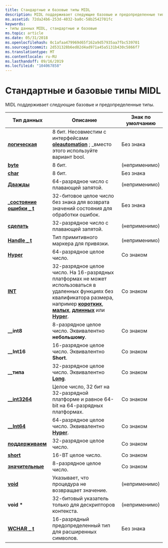 ```yaml
---
title: Стандартные и базовые типы MIDL
description: MIDL поддерживает следующие базовые и предопределенные типы.
ms.assetid: 72da24b6-253d-4032-ba0c-58b2542701fc
keywords:
- типы данных MIDL, стандартные и базовые
ms.topic: article
ms.date: 05/31/2018
ms.openlocfilehash: 0c1afaa479969d65f162a9d57935aa7fbc539701
ms.sourcegitcommit: 2d531328b6ed82d4ad971a45a5131b430c5866f7
ms.translationtype: MT
ms.contentlocale: ru-RU
ms.lasthandoff: 09/16/2019
ms.locfileid: "104067858"
---
```

# <a name="midl-predefined-and-base-types"></a>Стандартные и базовые типы MIDL

MIDL поддерживает следующие базовые и предопределенные типы.



| Тип данных                                  | Описание                                                                                                                                                                                             | Знак по умолчанию     |
|--------------------------------------------|---------------------------------------------------------------------------------------------------------------------------------------------------------------------------------------------------------|------------------|
| [**логическая**](boolean.md)                 | 8 бит. Несовместим с интерфейсами [**oleautomation**](oleautomation.md) ; \_вместо этого используйте вариант bool.                                                                                               | Без знака         |
| [**byte**](byte.md)                       | 8 бит.                                                                                                                                                                                                 | (неприменимо) |
| [**char**](char-idl.md)                   | 8 бит.                                                                                                                                                                                                 | Без знака         |
| [**Дважды**](double.md)                   | 64-разрядное число с плавающей запятой.                                                                                                                                                                           | (неприменимо) |
| [**\_состояние ошибки \_ t**](error-status-t.md) | 32-битовое целое число без знака для возврата значений состояния для обработки ошибок.                                                                                                                                 | Без знака         |
| [**сделать**](float.md)                     | 32-разрядное число с плавающей запятой.                                                                                                                                                                           | (неприменимо) |
| [**Handle \_ t**](handle-t.md)              | Тип примитивного маркера для привязки.                                                                                                                                                                      | (неприменимо) |
| [**Hyper**](hyper.md)                     | 64-разрядное целое число.                                                                                                                                                                                         | Со знаком           |
| [**INT**](int.md)                         | 32-разрядное целое число. На 16-разрядных платформах не может использоваться в удаленных функциях без квалификатора размера, например [**коротких**](short.md), [**малых**](small.md), [**длинных**](long.md) или [**Hyper**](hyper.md). | Со знаком           |
| **\_\_int8**                               | 8-разрядное целое число. Эквивалентно **небольшому**.                                                                                                                                                                 | Со знаком           |
| **\_\_Int16**                              | 16-разрядное целое число. Эквивалентно **Short**.                                                                                                                                                                | Со знаком           |
| **\_\_типа**                              | 32-разрядное целое число. Эквивалентно [**Long**](long.md).                                                                                                                                                     | Со знаком           |
| [**\_\_int3264**](--int3264.md)           | Целое число, 32 бит на 32-разрядной платформе и равное 64-bit на 64-разрядных платформах.                                                                                                                       | Со знаком           |
| [**\_\_Int64**](--int64.md)               | 64-разрядное целое число. Эквивалентно [**Hyper**](hyper.md).                                                                                                                                                   | Со знаком           |
| [**поддерживаем**](long.md)                       | 32-разрядное целое число.                                                                                                                                                                                         | Со знаком           |
| [**short**](short.md)                     | 16-BT целое число.                                                                                                                                                                                          | Со знаком           |
| [**значительные**](small.md)                     | 8-разрядное целое число.                                                                                                                                                                                          | Со знаком           |
| [**void**](void.md)                       | Указывает, что процедура не возвращает значение.                                                                                                                                                   | (неприменимо) |
| **void \***                                | 32-битовый указатель только для дескрипторов контекста.                                                                                                                                                                | (неприменимо) |
| [**WCHAR \_ t**](wchar-t.md)                | 16-разрядный предопределенный тип для расширенных символов.                                                                                                                                                             | Без знака         |



 

 

 




